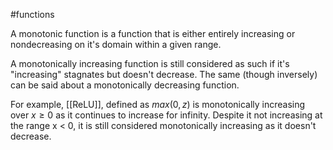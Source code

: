 #functions 

A monotonic function is a function that is either entirely increasing or nondecreasing on it's domain within a given range. 

A monotonically increasing function is still considered as such if it's "increasing" stagnates but doesn't decrease. The same (though inversely) can be said about a monotonically decreasing function.

For example, [[ReLU]], defined as $max(0, z)$ is monotonically increasing over $x ≥ 0$ as it continues to increase for infinity. Despite it not increasing at the range x < 0, it is still considered monotonically increasing as it doesn't decrease.